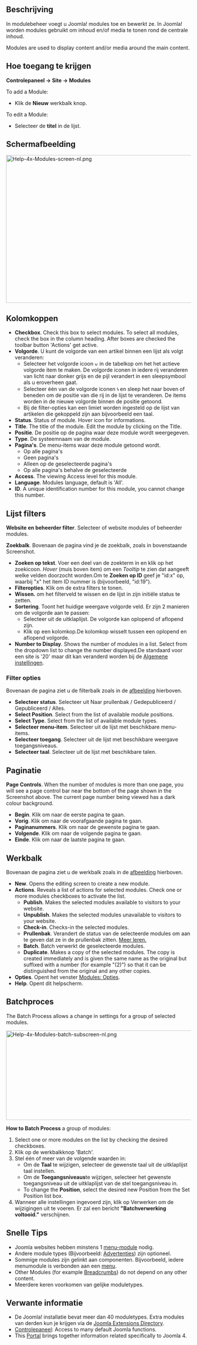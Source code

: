 <!-- Filename: Help4.x:Modules / Display title: Modules -->

## Beschrijving

In modulebeheer voegt u Joomla! modules toe en bewerkt ze. In Joomla!
worden modules gebruikt om inhoud en/of media te tonen rond de centrale
inhoud.

Modules are used to display content and/or media around the main
content.

## Hoe toegang te krijgen

**Controlepaneel → Site → Modules**

To add a Module:

- Klik de **Nieuw** werkbalk knop.

To edit a Module:

- Selecteer de **titel** in de lijst.

## Schermafbeelding

<img
src="https://docs.joomla.org/images/thumb/5/5e/Help-4x-Modules-screen-nl.png/800px-Help-4x-Modules-screen-nl.png"
decoding="async"
srcset="https://docs.joomla.org/images/thumb/5/5e/Help-4x-Modules-screen-nl.png/1200px-Help-4x-Modules-screen-nl.png 1.5x, https://docs.joomla.org/images/thumb/5/5e/Help-4x-Modules-screen-nl.png/1600px-Help-4x-Modules-screen-nl.png 2x"
data-file-width="2880" data-file-height="1450" width="800" height="403"
alt="Help-4x-Modules-screen-nl.png" />

## Kolomkoppen

- **Checkbox**. Check this box to select modules. To select all modules,
  check the box in the column heading. After boxes are checked the
  toolbar button 'Actions' get active.
- **Volgorde**. U kunt de volgorde van een artikel binnen een lijst als
  volgt veranderen:
  - Selecteer het volgorde icoon <img
    src="https://docs.joomla.org/images/thumb/7/79/Help-4x-Ordering-colheader-icon.png/9px-Help-4x-Ordering-colheader-icon.png"
    decoding="async"
    srcset="https://docs.joomla.org/images/thumb/7/79/Help-4x-Ordering-colheader-icon.png/14px-Help-4x-Ordering-colheader-icon.png 1.5x, https://docs.joomla.org/images/7/79/Help-4x-Ordering-colheader-icon.png 2x"
    data-file-width="18" data-file-height="23" width="9" height="12"
    alt="volgorde icoon" /> in de tabelkop om het het actieve volgorde
    item te maken. De volgorde iconen in iedere rij veranderen van licht
    naar donker grijs en de pijl verandert in een sleepsymbool als u
    eroverheen gaat.
  - Selecteer één van de volgorde iconen <img
    src="https://docs.joomla.org/images/thumb/a/a0/Help-4x-Ordering-colheader-grab-bar-icon.png/5px-Help-4x-Ordering-colheader-grab-bar-icon.png"
    decoding="async"
    srcset="https://docs.joomla.org/images/thumb/a/a0/Help-4x-Ordering-colheader-grab-bar-icon.png/8px-Help-4x-Ordering-colheader-grab-bar-icon.png 1.5x, https://docs.joomla.org/images/a/a0/Help-4x-Ordering-colheader-grab-bar-icon.png 2x"
    data-file-width="9" data-file-height="27" width="5" height="15"
    alt="volgorde icon" /> en sleep het naar boven of beneden om de
    positie van die rij in de lijst te veranderen. De items worden in de
    nieuwe volgorde binnen de positie getoond.
  - Bij de filter-opties kan een limiet worden ingesteld op de lijst van
    artikelen die gekoppeld zijn aan bijvoorbeeld een taal.
- **Status**. Status of module. Hover icon for informations.
- **Title**. The title of the module. Edit the module by clicking on the
  Title.
- **Positie**. De positie op de pagina waar deze module wordt
  weergegeven.
- **Type**. De systeemnaam van de module.
- **Pagina's**. De menu-items waar deze module getoond wordt.
  - Op alle pagina's
  - Geen pagina's
  - Alleen op de geselecteerde pagina's
  - Op alle pagina's behalve de geselecteerde
- **Access**. The viewing Access level  for this module.
- **Language**. Modules language, default is 'All'.
- **ID**. A unique identification number for this module, you cannot
  change this number.

## Lijst filters

**Website en beheerder filter**. Selecteer of website modules of
beheerder modules.

**Zoekbalk**. Bovenaan de pagina vind je de zoekbalk, zoals in
bovenstaande Screenshot.

- **Zoeken op tekst**. Voer een deel van de zoekterm in en klik op het
  zoekicoon. *Hover* (muis boven item) om een *Tooltip* te zien dat
  aangeeft welke velden doorzocht worden.Om te **Zoeken op ID** geef je
  "id:x" op, waarbij "x" het item ID nummer is (bijvoorbeeld, "id:19").
- **Filteropties**. Klik om de extra filters te tonen.
- **Wissen.** om het filterveld te wissen en de lijst in zijn initiële
  status te zetten.
- **Sortering**. Toont het huidige weergave volgorde veld. Er zijn 2
  manieren om de volgorde aan te passen:
  - Selecteer uit de uitklaplijst. De volgorde kan oplopend of aflopend
    zijn.
  - Klik op een kolomkop.De kolomkop wisselt tussen een oplopend en
    aflopend volgorde.
- **Number to Display**. Shows the number of modules in a list. Select
  from the dropdown list to change the number displayed.De standaard
  voor een site is '20' maar dit kan veranderd worden bij de [Algemene
  instellingen](https://docs.joomla.org/Help4.x:Site_Global_Configuration/nl#defaultlistlimit "Help4.x:Site Global Configuration/nl").

### Filter opties

Bovenaan de pagina ziet u de filterbalk zoals in de
[afbeelding](#screenshot) hierboven.

- **Selecteer status**. Selecteer uit Naar prullenbak / Gedepubliceerd /
  Gepubliceerd / Alles.
- **Select Position**. Select from the list of available module
  positions.
- **Select Type**. Select from the list of available module types.
- **Selecteer menu-item**. Selecteer uit de lijst met beschikbare
  menu-items.
- **Selecteer toegang**. Selecteer uit de lijst met beschikbare weergave
  toegangsniveaus.
- **Selecteer taal**. Selecteer uit de lijst met beschikbare talen.

## Paginatie

**Page Controls**. When the number of modules is more than one page, you
will see a page control bar near the bottom of the page shown in the
Screenshot above. The current page number being viewed
has a dark colour background.

- **Begin**. Klik om naar de eerste pagina te gaan.
- **Vorig**. Klik om naar de voorafgaande pagina te gaan.
- **Paginanummers**. Klik om naar de gewenste pagina te gaan.
- **Volgende**. Klik om naar de volgende pagina te gaan.
- **Einde**. Klik om naar de laatste pagina te gaan.

## Werkbalk

Bovenaan de pagina ziet u de werkbalk zoals in de
[afbeelding](#screenshot) hierboven.

- **New**. Opens the editing screen to create a new module.
- **Actions**. Reveals a list of actions for selected modules. Check one
  or more modules checkboxes to activate the list.
  - **Publish**. Makes the selected modules available to visitors to
    your website.
  - **Unpublish**. Makes the selected modules unavailable to visitors to
    your website.
  - **Check-in**. Checks-in the selected modules.
  - **Prullenbak**. Verandert de status van de selecteerde modules om
    aan te geven dat ze in de prullenbak zitten. [Meer
    leren.](https://docs.joomla.org/J4.x:Deleting_an_Article/nl "J4.x:Deleting an Article/nl")
  - **Batch**. Batch verwerkt de geselecteerde modules.
  - **Duplicate**. Makes a copy of the selected modules. The copy is
    created immediately and is given the same name as the original but
    suffixed with a number (for example "(2)") so that it can be
    distinguished from the original and any other copies.
- **Opties**. Opent het venster [Modules:
  Opties](https://docs.joomla.org/Help4.x:Modules:_Options/nl "Help4.x:Modules: Options/nl").
- **Help**. Opent dit helpscherm.

## Batchproces

The Batch Process allows a change in settings for a group of selected
modules.

<img
src="https://docs.joomla.org/images/thumb/3/33/Help-4x-Modules-batch-subscreen-nl.png/600px-Help-4x-Modules-batch-subscreen-nl.png"
decoding="async"
srcset="https://docs.joomla.org/images/thumb/3/33/Help-4x-Modules-batch-subscreen-nl.png/900px-Help-4x-Modules-batch-subscreen-nl.png 1.5x, https://docs.joomla.org/images/thumb/3/33/Help-4x-Modules-batch-subscreen-nl.png/1200px-Help-4x-Modules-batch-subscreen-nl.png 2x"
data-file-width="1598" data-file-height="649" width="600" height="244"
alt="Help-4x-Modules-batch-subscreen-nl.png" />

**How to Batch Process** a group of modules:

1.  Select one or more modules on the list by checking the desired
    checkboxes.
2.  Klik op de werkbalkknop 'Batch'.
3.  Stel één of meer van de volgende waarden in:
    - Om de **Taal** te wijzigen, selecteer de gewenste taal uit de
      uitklaplijst taal instellen.
    - Om de **Toegangsniveaus**te wijzigen, selecteer het gewenste
      toegangsniveau uit de uitklaplijst van de stel toegangsniveau in.
    - To change the **Position**, select the desired new Position from
      the Set Position list box.
4.  Wanneer alle instellingen ingevoerd zijn, klik op Verwerken om de
    wijzigingen uit te voeren. Er zal een bericht **"Batchverwerking
    voltooid."** verschijnen.

## Snelle Tips

- Joomla websites hebben minstens 1
  [menu-module](https://docs.joomla.org/Help4.x:Site_Modules:_Menu/nl "Help4.x:Site Modules: Menu/nl")
  nodig.
- Andere module types (Bijvoorbeeld:
  [Advertenties](https://docs.joomla.org/Help4.x:Site_Modules:_Banners/nl "Help4.x:Site Modules: Banners/nl"))
  zijn optioneel.
- Sommige modules zijn gelinkt aan componenten. Bijvoorbeeld, iedere
  menumodule is verbonden aan een
  [menu](https://docs.joomla.org/Help4.x:Menus/nl "Help4.x:Menus/nl").
- Other Modules (for example
  [Breadcrumbs](https://docs.joomla.org/Help4.x:Site_Modules:_Breadcrumbs/en "Help4.x:Site Modules: Breadcrumbs/en"))
  do not depend on any other content.
- Meerdere keren voorkomen van gelijke moduletypes.

## Verwante informatie

- De Joomla! installatie bevat meer dan 40 moduletypes. Extra modules
  van derden kun je krijgen via de
  <a href="http://extensions.joomla.org/" class="external text"
  target="_blank" rel="noreferrer noopener">Joomla Extensions
  Directory</a>.
- [Controlepaneel](https://docs.joomla.org/Help4.x:Home_Dashboard/nl "Help4.x:Home Dashboard/nl"):
  Access to many default Joomla functions.
- This
  [Portal](https://docs.joomla.org/Portal:Joomla_4/en "Portal:Joomla 4/en")
  brings together information related specifically to Joomla 4.
